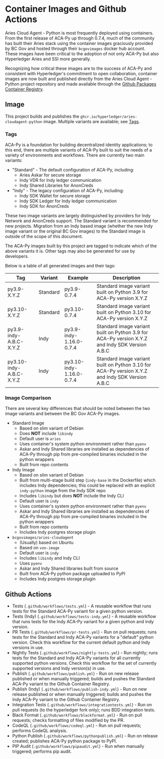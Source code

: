 # Container Images and Github Actions

Aries Cloud Agent - Python is most frequently deployed using containers. From
the first release of ACA-Py up through 0.7.4, much of the community has built
their Aries stack using the container images graciously provided by BC Gov and
hosted through their `bcgovimages` docker hub account. These images have been
critical to the adoption of not only ACA-Py but also Hyperledger Aries and SSI
more generally.

Recognizing how critical these images are to the success of ACA-Py and
consistent with Hyperledger's commitment to open collaboration, container images
are now built and published directly from the Aries Cloud Agent - Python project
repository and made available through the [Github Packages Container
Registry](https://ghcr.io).

## Image

This project builds and publishes the `ghcr.io/hyperledger/aries-cloudagent-python` image.
Multiple variants are available; see [Tags](#tags).

### Tags

ACA-Py is a foundation for building decentralized identity applications; to this
end, there are multiple variants of ACA-Py built to suit the needs of a variety
of environments and workflows. There are currently two main variants:

- "Standard" - The default configuration of ACA-Py, including:
  - Aries Askar for secure storage
  - Indy VDR for Indy ledger communication
  - Indy Shared Libraries for AnonCreds
- "Indy" - The legacy configuration of ACA-Py, including:
  - Indy SDK Wallet for secure storage
  - Indy SDK Ledger for Indy ledger communication
  - Indy SDK for AnonCreds

These two image variants are largely distinguished by providers for Indy Network
and AnonCreds support. The Standard variant is recommended for new projects.
Migration from an Indy based image (whether the new Indy image variant or the
original BC Gov images) to the Standard image is outside of the scope of this
document.

The ACA-Py images built by this project are tagged to indicate which of the
above variants it is. Other tags may also be generated for use by developers.

Below is a table of all generated images and their tags:

Tag                     | Variant  | Example                  | Description                                                                                     |
------------------------|----------|--------------------------|-------------------------------------------------------------------------------------------------|
py3.9-X.Y.Z             | Standard | py3.9-0.7.4              | Standard image variant built on Python 3.9 for ACA-Py version X.Y.Z                             |
py3.10-X.Y.Z            | Standard | py3.10-0.7.4             | Standard image variant built on Python 3.10 for ACA-Py version X.Y.Z                            |
py3.9-indy-A.B.C-X.Y.Z  | Indy     | py3.9-indy-1.16.0-0.7.4  | Standard image variant built on Python 3.9 for ACA-Py version X.Y.Z and Indy SDK Version A.B.C  |
py3.10-indy-A.B.C-X.Y.Z | Indy     | py3.10-indy-1.16.0-0.7.4 | Standard image variant built on Python 3.10 for ACA-Py version X.Y.Z and Indy SDK Version A.B.C |

### Image Comparison

There are several key differences that should be noted between the two image
variants and between the BC Gov ACA-Py images.

- Standard Image
  - Based on slim variant of Debian
  - Does **NOT** include `libindy`
  - Default user is `aries`
  - Uses container's system python environment rather than `pyenv`
  - Askar and Indy Shared libraries are installed as dependencies of ACA-Py through pip from pre-compiled binaries included in the python wrappers
  - Built from repo contents
- Indy Image
  - Based on slim variant of Debian
  - Built from multi-stage build step (`indy-base` in the Dockerfile) which includes Indy dependencies; this could be replaced with an explicit `indy-python` image from the Indy SDK repo
  - Includes `libindy` but does **NOT** include the Indy CLI
  - Default user is `indy`
  - Uses container's system python environment rather than `pyenv`
  - Askar and Indy Shared libraries are installed as dependencies of ACA-Py through pip from pre-compiled binaries included in the python wrappers
  - Built from repo contents
  - Includes Indy postgres storage plugin
- `bcgovimages/aries-cloudagent`
  - (Usually) based on Ubuntu
  - Based on `von-image`
  - Default user is `indy`
  - Includes `libindy` and Indy CLI
  - Uses `pyenv`
  - Askar and Indy Shared libraries built from source
  - Built from ACA-Py python package uploaded to PyPI
  - Includes Indy postgres storage plugin

## Github Actions

- Tests (`.github/workflows/tests.yml`) - A reusable workflow that runs tests
  for the Standard ACA-Py variant for a given python version.
- Tests (Indy) (`.github/workflows/tests-indy.yml`) - A reusable workflow that
  runs tests for the Indy ACA-Py variant for a given python and indy version.
- PR Tests (`.github/workflows/pr-tests.yml`) - Run on pull requests; runs tests
  for the Standard and Indy ACA-Py variants for a "default" python version.
  Check this workflow for the current default python and Indy versions in use.
- Nightly Tests (`.github/workflows/nightly-tests.yml`) - Run nightly; runs
  tests for the Standard and Indy ACA-Py variants for all currently supported
  python versions. Check this workflow for the set of currently supported
  versions and Indy version(s) in use.
- Publish (`.github/workflows/publish.yml`) - Run on new release published or
  when manually triggered; builds and pushes the Standard ACA-Py variant to the
  Github Container Registry.
- Publish (Indy) (`.github/workflows/publish-indy.yml`) - Run on new release
  published or when manually triggered; builds and pushes the Indy ACA-Py
  variant to the Github Container Registry.
- Integration Tests (`.github/workflows/integrationtests.yml`) - Run on pull
  requests (to the hyperledger fork only); runs BDD integration tests.
- Black Format (`.github/workflows/blackformat.yml`) - Run on pull requests;
  checks formatting of files modified by the PR.
- CodeQL (`.github/workflows/codeql.yml`) - Run on pull requests; performs
  CodeQL analysis.
- Python Publish (`.github/workflows/pythonpublish.yml`) - Run on release
  created; publishes ACA-Py python package to PyPI.
- PIP Audit (`.github/workflows/pipaudit.yml`) - Run when manually triggered;
  performs pip audit.
